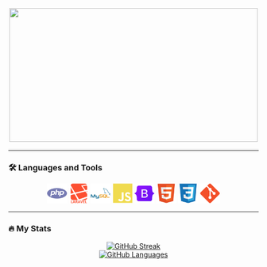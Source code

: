 <div id="header" align="center">
   <img src="https://i.imgur.com/Ev61B9c.gif" width="500" height="270"/>
</div>

---

### :hammer_and_wrench: Languages and Tools
<div align="center">
  <img src="https://raw.githubusercontent.com/devicons/devicon/55609aa5bd817ff167afce0d965585c92040787a/icons/php/php-plain.svg" title="PHP" width="40" height="40"/>
  <img src="https://raw.githubusercontent.com/devicons/devicon/55609aa5bd817ff167afce0d965585c92040787a/icons/laravel/laravel-plain-wordmark.svg" title="LARAVEL" width="40" height="40"/>
  <img src="https://raw.githubusercontent.com/devicons/devicon/55609aa5bd817ff167afce0d965585c92040787a/icons/mysql/mysql-original-wordmark.svg" title="MYSQL" width="40" height="40"/>
  <img src="https://raw.githubusercontent.com/devicons/devicon/55609aa5bd817ff167afce0d965585c92040787a/icons/javascript/javascript-plain.svg" title="JAVASCRIPT" width="40" height="40"/>
  <img src="https://raw.githubusercontent.com/devicons/devicon/55609aa5bd817ff167afce0d965585c92040787a/icons/bootstrap/bootstrap-original.svg" title="BOOTSTRAP" width="40" height="40"/>
  <img src="https://raw.githubusercontent.com/devicons/devicon/55609aa5bd817ff167afce0d965585c92040787a/icons/html5/html5-original.svg" title="HTML" width="40" height="40"/>
  <img src="https://raw.githubusercontent.com/devicons/devicon/55609aa5bd817ff167afce0d965585c92040787a/icons/css3/css3-original.svg" title="CSS" width="40" height="40"/>
  <img src="https://raw.githubusercontent.com/devicons/devicon/55609aa5bd817ff167afce0d965585c92040787a/icons/git/git-original.svg" title="GIT" width="40" height="40"/>
</div>

---

### :fire: My Stats

<div id="header" align="center">
   <a href="https://git.io/streak-stats"><img src="https://github-readme-streak-stats.herokuapp.com?user=tofware&theme=highcontrast" alt="GitHub Streak" /></a>
</div>
<div id="header" align="center">
   <a href="https://github.com/anuraghazra/github-readme-stats" align="center"><img src="https://github-readme-stats.vercel.app/api/top-langs/?username=tofware&layout=compact&theme=vision-friendly-dark" alt="GitHub Languages" /></a>
</div>
